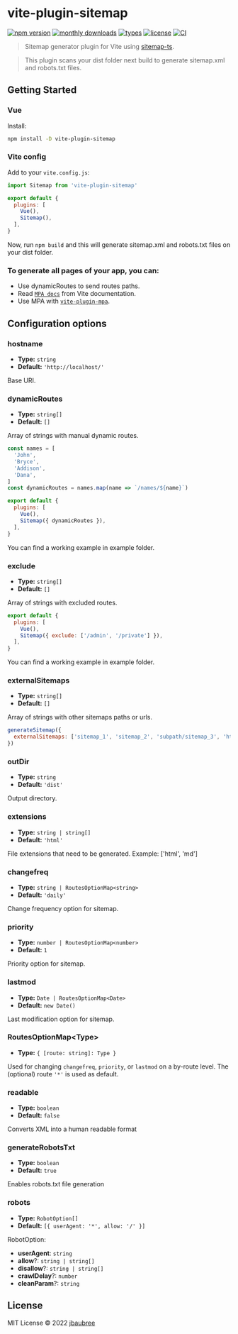# vite-plugin-sitemap

[![npm version](https://badgen.net/npm/v/vite-plugin-sitemap)](https://www.npmjs.com/package/vite-plugin-sitemap)
[![monthly downloads](https://badgen.net/npm/dm/vite-plugin-sitemap)](https://www.npmjs.com/package/vite-plugin-sitemap)
[![types](https://badgen.net/npm/types/vite-plugin-sitemap)](https://github.com/jbaubree/vite-plugin-sitemap/blob/main/src/types.ts)
[![license](https://badgen.net/npm/license/vite-plugin-sitemap)](https://github.com/jbaubree/vite-plugin-sitemap/blob/main/LICENSE)
[![CI](https://github.com/jbaubree/vite-plugin-sitemap/actions/workflows/ci.yml/badge.svg?branch=main)](https://github.com/jbaubree/vite-plugin-sitemap/actions/workflows/ci.yml)

> Sitemap generator plugin for Vite using [sitemap-ts](https://github.com/jbaubree/sitemap-ts).

> This plugin scans your dist folder next build to generate sitemap.xml and robots.txt files.

## Getting Started

### Vue

Install:

```bash
npm install -D vite-plugin-sitemap
```

### Vite config

Add to your `vite.config.js`:

```js
import Sitemap from 'vite-plugin-sitemap'

export default {
  plugins: [
    Vue(),
    Sitemap(),
  ],
}
```

Now, run `npm build` and this will generate sitemap.xml and robots.txt files on your dist folder.

### To generate all pages of your app, you can:
- Use dynamicRoutes to send routes paths.
- Read [`MPA docs`](https://vitejs.dev/guide/build.html#multi-page-app) from Vite documentation.
- Use MPA with [`vite-plugin-mpa`](https://github.com/IndexXuan/vite-plugin-mpa).


## Configuration options

### hostname

- **Type:** `string`
- **Default:** `'http://localhost/'`

Base URI.

### dynamicRoutes

- **Type:** `string[]`
- **Default:** `[]`

Array of strings with manual dynamic routes.
```js
const names = [
  'John',
  'Bryce',
  'Addison',
  'Dana',
]
const dynamicRoutes = names.map(name => `/names/${name}`)

export default {
  plugins: [
    Vue(),
    Sitemap({ dynamicRoutes }),
  ],
}
```

You can find a working example in example folder.

### exclude

- **Type:** `string[]`
- **Default:** `[]`

Array of strings with excluded routes.
```js
export default {
  plugins: [
    Vue(),
    Sitemap({ exclude: ['/admin', '/private'] }),
  ],
}
```

You can find a working example in example folder.

### externalSitemaps

- **Type:** `string[]`
- **Default:** `[]`

Array of strings with other sitemaps paths or urls.
```js
generateSitemap({
  externalSitemaps: ['sitemap_1', 'sitemap_2', 'subpath/sitemap_3', 'https://site.com/sitemap.xml']
})
```

### outDir

- **Type:** `string`
- **Default:** `'dist'`

Output directory.

### extensions

- **Type:** `string | string[]`
- **Default:** `'html'`

File extensions that need to be generated.
Example: ['html', 'md']

### changefreq

- **Type:** `string | RoutesOptionMap<string>`
- **Default:** `'daily'`

Change frequency option for sitemap.

### priority

- **Type:** `number | RoutesOptionMap<number>`
- **Default:** `1`

Priority option for sitemap.

### lastmod

- **Type:** `Date | RoutesOptionMap<Date>`
- **Default:** `new Date()`

Last modification option for sitemap.

### RoutesOptionMap\<Type>

- **Type:** `{ [route: string]: Type }`

Used for changing `changefreq`, `priority`, or `lastmod` on a by-route level.
The (optional) route `'*'` is used as default.

### readable

- **Type:** `boolean`
- **Default:** `false`

Converts XML into a human readable format

### generateRobotsTxt

- **Type:** `boolean`
- **Default:** `true`

Enables robots.txt file generation

### robots

- **Type:** `RobotOption[]`
- **Default:** `[{ userAgent: '*', allow: '/' }]`

RobotOption:
- **userAgent**: `string`
- **allow**?: `string | string[]`
- **disallow**?: `string | string[]`
- **crawlDelay**?: `number`
- **cleanParam**?: `string`

## License

MIT License © 2022 [jbaubree](https://github.com/jbaubree)
